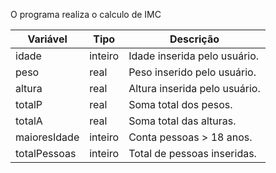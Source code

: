 O programa realiza o calculo de IMC

| Variável      | Tipo    | Descrição                    |
|--------------|---------|------------------------------|
| idade        | inteiro | Idade inserida pelo usuário.  |
| peso         | real    | Peso inserido pelo usuário.   |
| altura       | real    | Altura inserida pelo usuário. |
| totalP       | real    | Soma total dos pesos.         |
| totalA       | real    | Soma total das alturas.       |
| maioresIdade | inteiro | Conta pessoas > 18 anos.      |
| totalPessoas | inteiro | Total de pessoas inseridas.   |
